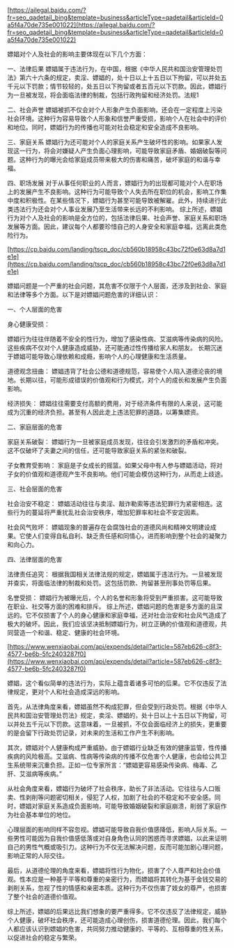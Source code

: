 
[https://ailegal.baidu.com/?fr=seo_qadetail_bing&template=business&articleType=qadetail&articleId=0a5f4a70de735e001022](https://ailegal.baidu.com/?fr=seo_qadetail_bing&template=business&articleType=qadetail&articleId=0a5f4a70de735e001022)

嫖娼对个人及社会的影响主要体现在以下几个方面：

一、法律后果
嫖娼属于违法行为，在中国，根据《中华人民共和国治安管理处罚法》第六十六条的规定，卖淫、嫖娼的，处十日以上十五日以下拘留，可以并处五千元以下罚款；情节较轻的，处五日以下拘留或者五百元以下罚款。因此，嫖娼行为一旦被发现，将会面临法律的制裁，包括行政拘留和经济处罚。法规1

二、社会声誉
嫖娼被抓不仅会对个人形象产生负面影响，还会在一定程度上污染社会环境。这种行为容易导致个人形象和信誉严重受损，影响个人在社会中的评价和地位。同时，嫖娼行为的传播也可能对社会稳定和安全造成不良影响。

三、家庭关系
嫖娼行为还可能对个人的家庭关系产生破坏性的影响。如果家人发现这一行为，将会对嫌疑人产生负面心理影响，可能导致家庭矛盾、婚姻破裂等问题。这种行为的曝光会给家庭成员带来极大的伤害和痛苦，破坏家庭的和谐与幸福。

四、职场发展
对于从事任何职业的人而言，嫖娼行为的出现都可能对个人在职场上的发展产生不良影响。这种行为可能导致个人失去所在职位的机会，影响工作集中度和积极性。在某些情况下，嫖娼行为甚至可能导致被解雇。此外，持续进行此类违法行为还会对个人事业发展乃至生活带来长远的不利影响。
综上所述，嫖娼行为对个人及社会的影响是全方位的，包括法律后果、社会声誉、家庭关系和职场发展等方面。因此，建议每个人都要珍惜自己的人身安全和家庭幸福，远离此类危险行为。

[https://cp.baidu.com/landing/tscp_doc/cb560b18958c43bc72f0e63d8a7d1e1e](https://cp.baidu.com/landing/tscp_doc/cb560b18958c43bc72f0e63d8a7d1e1e)

嫖娼问题是一个严重的社会问题，其危害不仅限于个人层面，还涉及到社会、家庭和法律等多个方面。以下是对嫖娼问题危害的详细认识：

一、个人层面的危害

身心健康受损：

嫖娼行为往往伴随着不安全的性行为，增加了感染性病、艾滋病等传染病的风险。这些疾病不仅对个人健康造成威胁，还可能通过性传播给家人和朋友。
长期沉迷于嫖娼可能导致心理依赖和成瘾，影响个人的心理健康和生活质量。

道德观念扭曲：
嫖娼违背了社会公德和道德规范，容易使个人陷入道德沦丧的境地。长期以往，可能形成错误的价值观和行为模式，对个人的成长和发展产生负面影响。

经济损失：
嫖娼往往需要支付高额的费用，对于经济条件有限的人来说，这可能成为沉重的经济负担。甚至有人因此走上违法犯罪的道路，以筹集嫖资。

二、家庭层面的危害

家庭关系破裂：
嫖娼行为一旦被家庭成员发现，往往会引发激烈的矛盾和冲突。这不仅破坏了夫妻之间的信任，还可能导致家庭关系的紧张和破裂。

子女教育受影响：
家庭是子女成长的摇篮。如果父母中有人参与嫖娼活动，将对子女的价值观和道德观产生不良影响。他们可能会模仿这种行为，从而走上歧途。

三、社会层面的危害

社会治安不稳定：
嫖娼活动往往与卖淫、敲诈勒索等违法犯罪行为紧密相连。这些行为的蔓延将严重扰乱社会治安秩序，增加犯罪率和社会不安定因素。

社会风气败坏：
嫖娼现象的普遍存在会腐蚀社会的道德风尚和精神文明建设成果。它使人们变得自私自利、缺乏责任感和同情心，进而影响到整个社会的凝聚力和向心力。

四、法律层面的危害

法律责任追究：
根据我国相关法律法规的规定，嫖娼属于违法行为。一旦被发现并查实，将面临法律的制裁和处罚。这包括罚款、拘留甚至刑事处罚等后果。

名誉受损：
嫖娼行为被曝光后，个人的名誉和形象将受到严重损害。这可能导致在职业、社交等方面的困难和排斥。
综上所述，嫖娼问题的危害是多方面的且深远的。它不仅损害了个人的身心健康和家庭幸福，还对社会治安和社会风气造成了极大的破坏。因此，我们应该坚决抵制嫖娼行为，树立正确的价值观和道德观，共同营造一个和谐、稳定、健康的社会环境。

[https://www.wenxiaobai.com/api/expends/detail?article=587eb626-c8f3-4577-be6b-5fc2403287f0](https://www.wenxiaobai.com/api/expends/detail?article=587eb626-c8f3-4577-be6b-5fc2403287f0)

嫖娼，这个看似简单的违法行为，实际上蕴含着诸多可怕的后果。它不仅违反了法律规定，更对个人和社会造成深远的影响。

首先，从法律角度来看，嫖娼虽然不构成犯罪，但会受到行政处罚。根据《中华人民共和国治安管理处罚法》规定，卖淫、嫖娼的，处十日以上十五日以下拘留，可以并处五千元以下罚款。这意味着，一旦被抓，不仅会面临经济上的损失，更重要的是会留下行政处罚记录，对未来的生活和工作产生不利影响。

其次，嫖娼对个人健康构成严重威胁。由于嫖娼行业缺乏有效的健康监管，性传播疾病的风险极高。艾滋病、性病等传染病的传播不仅危害个人健康，也会给公共卫生系统带来沉重负担。正如一位专家所言：“嫖娼更容易感染传染病、梅毒、乙肝、艾滋病等疾病。”

从社会角度来看，嫖娼行为破坏了社会秩序，助长了非法活动。它往往与人口贩卖、性剥削等问题密切相关，侵犯了人权，加剧了社会的不稳定和不安全感。同时，嫖娼对家庭关系造成负面影响，可能导致婚姻破裂和家庭崩溃，削弱了家庭作为社会基本单位的地位。

心理层面的影响同样不容忽视。嫖娼可能导致自我价值感降低，影响人际关系。一些男性可能因为自我价值感低落或对自身角色认同的困惑而寻求嫖娼，以此来证明自己的男性气概或吸引力。这种行为不仅无法解决问题，反而可能加剧心理问题，影响正常的人际交往。

最后，从道德伦理的角度来看，嫖娼将性行为物化，损害了个人尊严和社会价值观。性本应是一种基于平等和尊重的亲密行为，而嫖娼将其转化为基于金钱交易的剥削关系，忽视了性的情感和亲密本质。这种行为不仅伤害了妓女的尊严，也损害了整个社会的道德价值观。

综上所述，嫖娼的后果远比我们想象的要严重得多。它不仅违反了法律规定，威胁个人健康，破坏社会秩序，还可能造成心理创伤，损害道德伦理。因此，我们每个人都应该认识到嫖娼的危害，共同努力推动健康的、平等的、互相尊重的性关系，以促进社会的稳定与繁荣。
